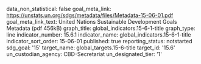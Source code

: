data_non_statistical: false
goal_meta_link: https://unstats.un.org/sdgs/metadata/files/Metadata-15-06-01.pdf
goal_meta_link_text: United Nations Sustainable Development Goals Metadata (pdf 456kB)
graph_title: global_indicators.15-6-1-title
graph_type: line
indicator_number: 15.6.1
indicator_name: global_indicators.15-6-1-title
indicator_sort_order: 15-06-01
published: true
reporting_status: notstarted
sdg_goal: '15'
target_name: global_targets.15-6-title
target_id: '15.6'
un_custodian_agency: CBD-Secretariat
un_designated_tier: '1'